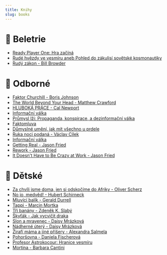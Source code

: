 ```yaml
---
title: Knihy
slug: books
---
```


# 📖 Beletrie

* [Ready Player One: Hra začíná](https://www.databazeknih.cz/knihy/ready-player-one-hra-zacina-290983)
* [Rudé hvězdy ve vesmíru aneb Pohled do zákulisí sovětské kosmonautiky](http://www.databazeknih.cz/knihy/rude-hvezdy-ve-vesmiru-aneb-pohled-do-zakulisi-sovetske-kosmonautiky-220823)
* [Rudý zákon - Bill Browder](http://www.databazeknih.cz/knihy/rudy-zakon-240925)

# 📖 Odborné

* [Faktor Churchill - Boris Johnson](http://www.databazeknih.cz/knihy/faktor-churchill-299200)
* [The World Beyond Your Head - Matthew Crawford](https://www.amazon.com/World-Beyond-Your-Head-Distraction/dp/0374535914)
* [HLUBOKÁ PRÁCE - Cal Newport](https://www.melvil.cz/kniha-hluboka-prace/)
* [Informační válka](https://www.kosmas.cz/knihy/238660/informacni-valka/)
* [Průmysl lži: Propaganda, konspirace, a dezinformační válka](https://www.kosmas.cz/knihy/238394/prumysl-lzi/)
* [Faktomluva](https://www.melvil.cz/kniha-faktomluva/)
* [Důmyslné umění, jak mít všechno u prdele](https://www.databazeknih.cz/knihy/dumyslne-umeni-jak-mit-vsechno-u-prdele-351608)
* [Ruka noci podaná - Václav Cílek](https://kosmas.cz/knihy/250595/ruka-noci-podana/)
* [Informační válka](https://www.alza.cz/media/informacni-valka-d5246169.ht``m)
* [Getting Real - Jason Fried](https://www.amazon.com/gp/product/0578012812/)
* [Rework - Jason Fried](https://www.amazon.com/gp/product/0307463745/)
* [It Doesn't Have to Be Crazy at Work - Jason Fried](https://www.amazon.com/gp/product/B079WV79TK/)

# 📖 Dětské

* [Za chvíli jsme doma, jen si odskočíme do Afriky - Oliver Scherz](https://www.kosmas.cz/knihy/203684/za-chvili-jsme-doma-jen-si-odskocime-do-afriky/)
* [No jo, medvěd! - Hubert Schirneck ](https://www.kosmas.cz/knihy/187917/no-jo-medved/)
* [Mluvící balík - Gerald Durrell](https://www.kosmas.cz/knihy/188752/mluvici-balik/)
* [Tappi - Marcin Mortka](https://www.kosmas.cz/autor/49584/marcin-mortka/)
* [Tři banány - Zdeněk K. Slabý](https://www.kosmas.cz/knihy/202768/tri-banany/)
* [Škyťák - Jak vycvičit draka](https://www.kosmas.cz/autor/47537/cressida-cowellova/)
* [Slon a mravenec - Daisy Mrázková](https://www.kosmas.cz/knihy/189941/slon-a-mravenec/)
* [Nádherné úterý - Daisy Mrázková](https://www.kosmas.cz/knihy/199609/nadherne-utery/)
* [Žirafí máma a jiné příšery - Alexandra Salmela](https://www.kosmas.cz/knihy/208297/zirafi-mama-a-jine-prisery/)
* [Pohoršovna - Daniela Fischerová](https://www.kosmas.cz/knihy/197879/pohorsovna/)
* [Profesor Astrokocour: Hranice vesmíru](https://www.kosmas.cz/knihy/236381/profesor-astrokocour-hranice-vesmiru/)
* [Mortina - Barbara Cantini](https://www.databazeknih.cz/knihy/mortina-mortina-388556)

<!--

# Books

- Neil Gaim - Karolína
- Richard Dawkins - Příběh předka
- Olivier Truc - Poslední Laponec
- Eric Abrahamson a David H. Freedman - Báječný chaos - Shrytý půvab nepořádku
- Zamrzlá evoluce aneb je to jinak, pane Darwin - Flegr Jaroslav
- Peter Thiel - Zero to One 

# Logo types by @draplin
- Alphabetical Designs (Trademarks and Symbols) - Yasaburo Kuwayama
- Symbolical Designs (Trademarks and Symbols) - Yasaburo Kuwayama
- Aaron Draplin - http://draplin.com/ @draplin
- Aaron Draplin Takes On a Logo Design Challenge - http://vimeo.com/113751583
- America Is F*cked.......(Graphically at least) - http://vimeo.com/1465284
- David E. Carter is an entrepreneur and writer on graphic design, logo design, and corporate branding. He has written many trademark and logo books. http://logobooks.com/


-->